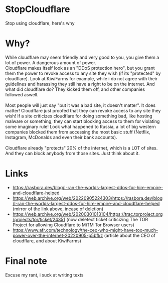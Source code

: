 # StopCloudflare
Stop using cloudflare, here's why

# Why?
While cloudflare may seem friendly and very good to you, you give them a lot of power. A dangerous amount of power. <br>
Cloudflare makes itself look as an "DDoS protection hero", but you grant them the power to revoke access to any site they wish (if its "protected" by cloudflare). Look at KiwiFarms for example, while i do not agree with their guidelines and harassing they still have a right to be on the internet. And what did cloudflare do? They kicked them off, and other companies followed aswell. 
<br><br>
Most people will just say "but it was a bad site, it doesn't matter". It does matter! Cloudflare just proofed that they can revoke access to any site they wish! If a site criticizes cloudflare for doing something bad, like hosting malware or something, they can start blocking access to them for violating some imaginary rule! Look what happened to Russia, a lot of big western companies blocked them from accessing the most basic stuff (Netflix, Instagram, McDonalds and even their bank accounts).
<br><br>
Cloudflare already "protects" 20% of the internet, which is a LOT of sites. And they can block anybody from those sites. Just think about it.

# Links
- https://rasbora.dev/blog/I-ran-the-worlds-largest-ddos-for-hire-empire-and-cloudflare-helped
- https://web.archive.org/web/20220905224303/https://rasbora.dev/blog/I-ran-the-worlds-largest-ddos-for-hire-empire-and-cloudflare-helped (mirror of the link above, incase of deletion)
- https://web.archive.org/web/20200301013104/https://trac.torproject.org/projects/tor/ticket/24351 (now deletect ticket criticizing The TOR Project for allowing Cloudflare to MiTM Tor Browser users)
- https://www.afr.com/technology/the-ceo-who-might-have-too-much-power-over-the-internet-20220905-p5bfkz (article about the CEO of cloudflare, and about KiwiFarms)

# Final note
Excuse my rant, i suck at writing texts
